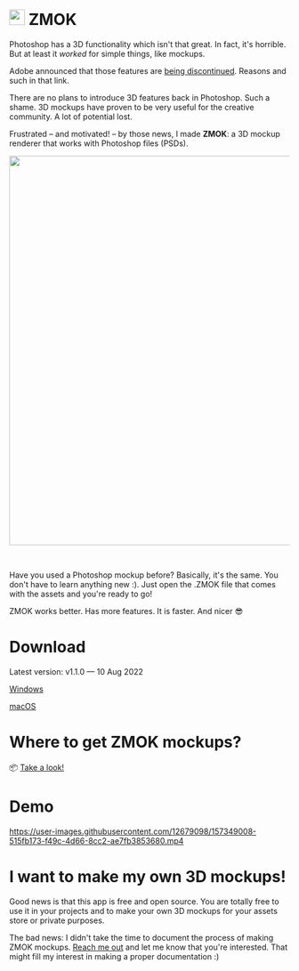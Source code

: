 # <img src="https://user-images.githubusercontent.com/12679098/157353311-300a63ba-8ee6-48b5-a411-0cde73263add.png" width="28" height="auto"> ZMOK



Photoshop has a 3D functionality which isn't that great. In fact, it's horrible. But at least it *worked* for simple things, like mockups.

Adobe announced that those features are [being discontinued](https://helpx.adobe.com/photoshop/kb/3d-faq.html#discontinued-photoshop-3d-features). Reasons and such in that link.

There are no plans to introduce 3D features back in Photoshop. Such a shame. 3D mockups have proven to be very useful for the creative community. A lot of potential lost.

Frustrated – and motivated! – by those news, I made **ZMOK**: a 3D mockup renderer that works with Photoshop files (PSDs).

<img src="https://user-images.githubusercontent.com/12679098/163662065-41114fc1-3e35-4224-811c-f0bab158622c.png" width="700" height="auto">

&nbsp;

Have you used a Photoshop mockup before? Basically, it's the same. You don't have to learn anything new :). Just open the .ZMOK file that comes with the assets and you're ready to go!

ZMOK works better. Has more features. It is faster. And nicer 😎

# Download

Latest version: v1.1.0 — 10 Aug 2022

[Windows](https://github.com/MARTYR-X-LTD/ZMOK/releases/download/v1.1.0/ZMOK_1.1.0_Windows_Setup.exe)

[macOS](https://github.com/MARTYR-X-LTD/ZMOK/releases/download/v1.1.0/ZMOK_1.1.0_macOS_Setup.dmg)

# Where to get ZMOK mockups?

📦 [Take a look!](https://martyr.shop/collections/all/3D)

# Demo

https://user-images.githubusercontent.com/12679098/157349008-515fb173-f49c-4d66-8cc2-ae7fb3853680.mp4

# I want to make my own 3D mockups!

Good news is that this app is free and open source. You are totally free to use it in your projects and to make your own 3D mockups for your assets store or private purposes.

The bad news: I didn't take the time to document the process of making ZMOK mockups. [Reach me out](https://martyr.shop/pages/contact) and let me know that you're interested. That might fill my interest in making a proper documentation :)
